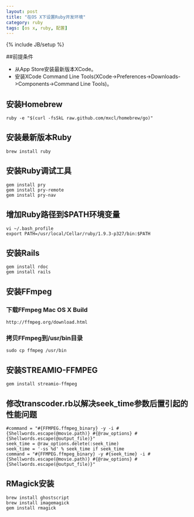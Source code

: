 ```yaml
---
layout: post
title: "在OS X下设置Ruby开发环境"
category: ruby
tags: [os x, ruby, 配置]
---
```

{% include JB/setup %}

##前提条件
* 从App Store安装最新版本XCode。
* 安装XCode Command Line Tools(XCode->Preferences->Downloads->Components->Command Line Tools)。

## 安装Homebrew
	ruby -e "$(curl -fsSkL raw.github.com/mxcl/homebrew/go)"

## 安装最新版本Ruby
	brew install ruby
	
## 安装Ruby调试工具
	gem install pry
	gem install pry-remote
	gem install pry-nav

## 增加Ruby路径到$PATH环境变量
	vi ~/.bash_profile
	export PATH=/usr/local/Cellar/ruby/1.9.3-p327/bin:$PATH

## 安装Rails
	gem install rdoc
	gem install rails

## 安装FFmpeg
### 下载FFmpeg Mac OS X Build
	http://ffmpeg.org/download.html
### 拷贝FFmpeg到/usr/bin目录
	sudo cp ffmpeg /usr/bin

## 安装STREAMIO-FFMPEG
	gem install streamio-ffmpeg

## 修改transcoder.rb以解决seek_time参数后置引起的性能问题
	#command = "#{FFMPEG.ffmpeg_binary} -y -i #{Shellwords.escape(@movie.path)} #{@raw_options} #{Shellwords.escape(@output_file)}"
	seek_time = @raw_options.delete(:seek_time)
	seek_time = '-ss %d' % seek_time if seek_time
	command = "#{FFMPEG.ffmpeg_binary} -y #{seek_time} -i #{Shellwords.escape(@movie.path)} #{@raw_options} #{Shellwords.escape(@output_file)}" 
	
## RMagick安装
	brew install ghostscript
	brew install imagemagick
	gem install rmagick
